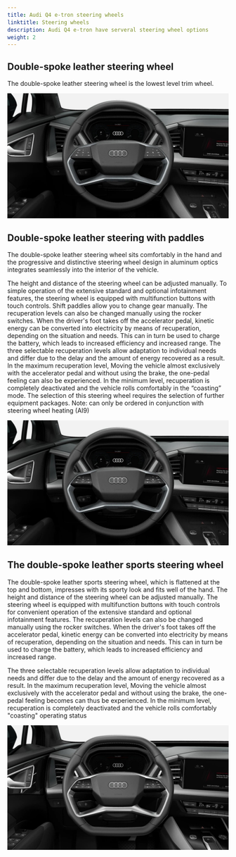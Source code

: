 ```yaml
---
title: Audi Q4 e-tron steering wheels
linktitle: Steering wheels
description: Audi Q4 e-tron have serveral steering wheel options
weight: 2
---
```


## Double-spoke leather steering wheel

The double-spoke leather steering wheel is the lowest level trim wheel.

![Standard wheel](standard.jpg "Double-spoke leather steering wheel")

## Double-spoke leather steering with paddles

The double-spoke leather steering wheel sits comfortably in the hand and the progressive and distinctive steering wheel design in aluminum optics integrates seamlessly into the interior of the vehicle.

The height and distance of the steering wheel can be adjusted manually. To simple operation of the extensive standard and optional infotainment features, the steering wheel is equipped with multifunction buttons with touch controls. Shift paddles allow you to change gear manually.
The recuperation levels can also be changed manually using the rocker switches. When the driver's foot
takes off the accelerator pedal, kinetic energy can be converted into electricity by means of recuperation, depending on the situation and needs. This can in turn be used to charge the battery, which leads to increased efficiency
and increased range.
The three selectable recuperation levels allow adaptation to individual needs and differ
due to the delay and the amount of energy recovered as a result. In the maximum recuperation level,
Moving the vehicle almost exclusively with the accelerator pedal and without using the brake, the one-pedal feeling can also be experienced. In the minimum level, recuperation is completely deactivated and the vehicle rolls comfortably in the “coasting” mode. The selection of this steering wheel requires the selection of further equipment packages.
Note: can only be ordered in conjunction with steering wheel heating (AI9)

![2zq](2zq.jpg "Double-spoke leather steering with paddles")

## The double-spoke leather sports steering wheel

The double-spoke leather sports steering wheel, which is flattened at the top and bottom, impresses with its sporty look and fits well
of the hand. The height and distance of the steering wheel can be adjusted manually. The steering wheel is equipped with multifunction buttons with touch controls for convenient operation of the extensive standard and optional infotainment features.
The recuperation levels can also be changed manually using the rocker switches. When the driver's foot
takes off the accelerator pedal, kinetic energy can be converted into electricity by means of recuperation, depending on the situation and needs. This can in turn be used to charge the battery, which leads to increased efficiency
and increased range.

The three selectable recuperation levels allow adaptation to individual needs and differ
due to the delay and the amount of energy recovered as a result. In the maximum recuperation level,
Moving the vehicle almost exclusively with the accelerator pedal and without using the brake, the one-pedal feeling becomes
can thus be experienced. In the minimum level, recuperation is completely deactivated and the vehicle rolls comfortably
"coasting" operating status

![2zq](2fs.jpg "The double-spoke leather sports steering wheel")
